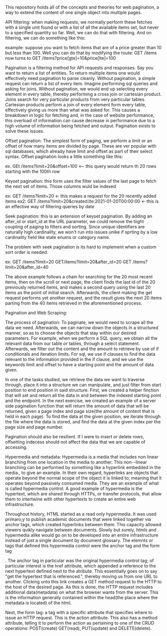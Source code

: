 This repository holds all of the concepts and theories for web pagination, a way to extend the content of one single object into multiple pages.

API filtering: when making requests, we normally perform these fetches with a single unit found or with a list of all the available items set, but never to a specified quantity so far. Well, we can do that with filtering. And on filtering, we can do something like this:

example: suppose you want to fetch items that are of a price greater than 10 but less than 100. Well you can do that by modifying the route: GET /items now turns to GET /items?price[gte]=10&price[lte]=100

Pagination is a filtering method for API requests and responses. Say you want to return a list of entities. To return multiple items one would effectively need pagination to parse cleanly. Without pagination, a simple request can return a list of every item. Imagine performing sql queries and asking for joins. Without pagination, we would end up selecting every element in every table, thereby performing a cross join or cartesian product. Joins search for very particular products from very particular tables. Cartesian products perform a join of every element form every table, effectively giving us more than what was asked for. This causes a breakdown in logic for fetching and, in the case of website performance, this overload of information can cause decrease in performance due to a high volume of information being fetched and output. Pagination exists to solve these issues.

Offset pagination:
The simplest form of paging, we perform a limit or an offset of how many items are divided by page. These are ver popular with sql databases, which already have limit and offset as part of their select syntax. Offset pagination looks a little something like this:

ex. GEt /items?limit=20&offset=100 <-- this query would return th 20 rows starting with the 100th row


Keyset pagination:
this form uses the filter values of the last page to fetch the next set of items. Those columns wuld be indexed

ex: GET /items?limit=20 <- this makes a request for the 20 recently added items
ex2: GET /items?limit=20&created:lte:2021-01-20T00:00:00 <- this is an effective way of filtering queries by date

Seek pagination:
this is an extension of keyset pagination. By adding an after_id or start_id at the URL parameter, we could remove the tiight coupling of paging to filters and sorting. Since unique identifiers are naturally high cardinality, we won't run into issues unike if sprting by a low cardinality field like state enums or category name.

The problem with seek pagination is its hard to implement when a custom sort order is needed.

ex: GET /items?limit=20
GET/items?limit=20&after_id=20
GET /items?limit=20&after_id=40

The above example follows a chain for searching for the 20 most recent items, then on the scroll or next page, the client finds the last id of the 20 previously returned items, and makes a second query using the last 20 items as the point of initial search. Afterwards, the client making the get request performs yet another request, and the result gives the next 20 items parting from the 40 items retrieved in the aforementioned process.


Pagination and Web Scraping:


The process of pagination:
To paginate, we would need to scrape all the data we need. Afterwards, we can narrow down the objects in a structured manner, so as to choose the objects that stay within our desired parameters. For example, when we perform a SQL query, we obtain all the relevant data from our table or tables, through a select statement. Afterwards, we filter out the content and the amount to retrieve by use of if conditionals and iteration limits. For sql, we use if clauses to find the data relevant to the information provided in the if clause, and we use the keywords limit and offset to have a starting point and the amount of data given. 

In one of the tasks studied, we retrieve the data we want to traverse through, place it into a structure we can manipulate, and just filter from start position to end position in said structure. First, we created a helper finction that will set and return all the data in and between the indexed starting point and the endpoint. In the next exercise, we created an example of a server side pagination function that will return the amount of data that will be returned, given a page index and page size(the amount of content that is held in each page). To find the data at the given position, we iterate through the file where the data is stored, and find the data at the given index per the page size and page number. 

Pagination should also be resilient. If I were to insert or delete rows, offsetting indecess should not affect the data that we are capable of accessing.

Hypermedia and metadata:
Hypermedia is a media that includes non linear branching from one location in the media to another. This non--linear branching can be performed by something like a hyperlink embedded in the media., to give an example. In their own regard, hyperlinks are objects that operate beyond the normal scope of the object it is linked to; meaning that it operates beyond passively consumed media. They are an example of what is called hypermedia control. A good example of hypermedia is the hypertext, which are shared through HTTPs, or transfer protocols, that allow them to intertwine with other hypertexts to create an entire web infrastructure.

Throughout history, HTML started as a read only hypermedia. It was used primaro;y to publish academic documents that were linked together via anchor tags, which created hyperlinks between them. This capacity allowed viewers quikly navigate between documents. Slowly but surely, htmls and hypermedia alike would go on to be developed into an entire infrastructure instead of just a single document by document glossary. The elemnts or tags that defined this hypermedia control were the anchor tag <a> and the form tag <form>. The anchor tag in particular was the original hypermedia control tag; of particular interest is the href attribute, which appended a reference to the next hypertext defined next to the atribute. This essentially goes on to say "get the hypertext that is referenced.", thereby moving us from one URL to another. Clicking unto this link creates a GET method request to the HTTP to the host of the desired page. As this is done, the HTTP request includes additional data(metadata) on what the browser wants from the server. This is the information generally contained within the head(the place where the metadata is located) of the html. 


Next, the form tag: a tag with a specific attribute that specifies where to issue an HTTP request. This is the action attribute. This also has a method attribute, telling it to perform the action as pertaining to one of the CRUD operations: POST(create) GET(read), PUT(update) and DELETE(delete).